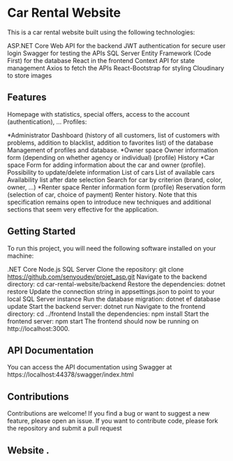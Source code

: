 # Car Rental Website
This is a car rental website built using the following technologies:

ASP.NET Core Web API for the backend
JWT authentication for secure user login
Swagger for testing the APIs
SQL Server Entity Framework (Code First) for the database
React in the frontend
Context API for state management
Axios to fetch the APIs
React-Bootstrap for styling
Cloudinary to store images
## Features
Homepage with statistics, special offers, access to the account (authentication), ...
Profiles:

*Administrator
Dashboard (history of all customers, list of customers with problems, addition to blacklist, addition to favorites list) of the database
Management of profiles and database.
*Owner space
Owner information form (depending on whether agency or individual) (profile)
History
*Car space
Form for adding information about the car and owner (profile).
Possibility to update/delete information
List of cars
List of available cars Availability list after date selection Search for car by criterion (brand, color, owner, ...)
*Renter space
Renter information form (profile) Reservation form (selection of car, choice of payment)
Renter history.
Note that this specification remains open to introduce new techniques and additional sections that seem very effective for the application.


## Getting Started
To run this project, you will need the following software installed on your machine:

.NET Core 
Node.js
SQL Server
Clone the repository: git clone https://github.com/senyoudev/projet_asp.git
Navigate to the backend directory: cd car-rental-website/backend
Restore the dependencies: dotnet restore
Update the connection string in appsettings.json to point to your local SQL Server instance
Run the database migration: dotnet ef database update
Start the backend server: dotnet run
Navigate to the frontend directory: cd ../frontend
Install the dependencies: npm install
Start the frontend server: npm start
The frontend should now be running on http://localhost:3000.

## API Documentation
You can access the API documentation using Swagger at https://localhost:44378/swagger/index.html

## Contributions
Contributions are welcome! If you find a bug or want to suggest a new feature, please open an issue. If you want to contribute code, please fork the repository and submit a pull request

## Website .
